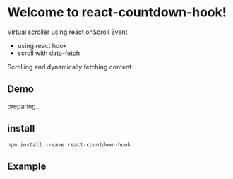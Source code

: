 # Welcome to react-countdown-hook!

Virtual scroller using react onScroll Event
- using react hook
- scroll with data-fetch

Scrolling and dynamically fetching content

## Demo
preparing...

## install
```
npm install --save react-countdown-hook
```

## Example
```javascript
```
